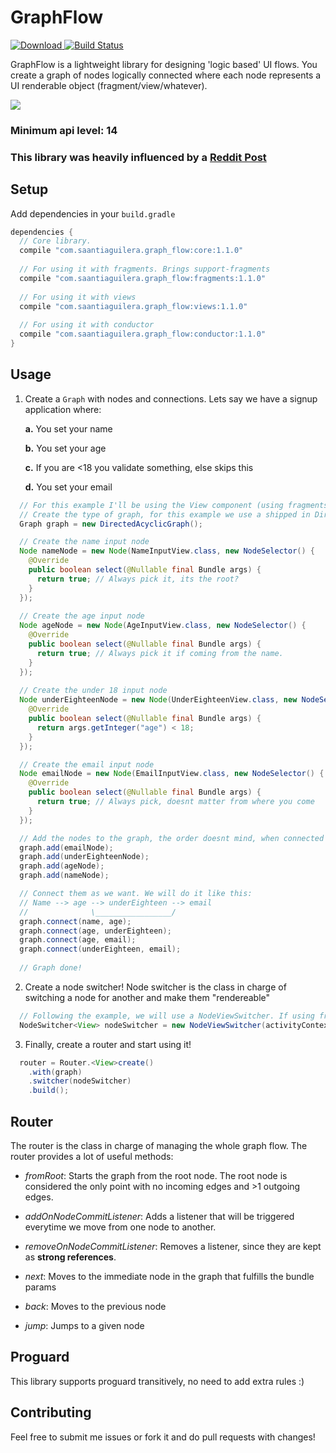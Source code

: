 # GraphFlow

[ ![Download](https://api.bintray.com/packages/saantiaguilera/maven/com.saantiaguilera%3Agraph_flow%3Acore/images/download.svg) ](https://bintray.com/saantiaguilera/maven/com.saantiaguilera%3Agraph_flow%3Acore/_latestVersion) [![Build Status](https://travis-ci.org/saantiaguilera/android-api-graph_flow.svg?branch=master)](https://travis-ci.org/saantiaguilera/android-api-graph_flow)

GraphFlow is a lightweight library for designing 'logic based' UI flows. You create a graph of nodes logically connected where each node represents a UI renderable object (fragment/view/whatever).
 
![](https://cdn-images-1.medium.com/max/1200/1*fCdB8ltfNn-OaXzC7ULRDQ.png) 
 
### Minimum api level: 14

### This library was heavily influenced by a [Reddit Post](https://www.reddit.com/r/androiddev/comments/6geu04/mastering_viewpager_with_directed_acyclic_graph/)

## Setup

Add dependencies in your `build.gradle`
```groovy
dependencies {
  // Core library.
  compile "com.saantiaguilera.graph_flow:core:1.1.0"
  
  // For using it with fragments. Brings support-fragments
  compile "com.saantiaguilera.graph_flow:fragments:1.1.0"
  
  // For using it with views
  compile "com.saantiaguilera.graph_flow:views:1.1.0"
  
  // For using it with conductor
  compile "com.saantiaguilera.graph_flow:conductor:1.1.0"
}
```

## Usage

1. Create a `Graph` with nodes and connections. Lets say we have a signup application where:

    **a.** You set your name
  
    **b.** You set your age
  
    **c.** If you are <18 you validate something, else skips this
  
    **d.** You set your email

```Java
  // For this example I'll be using the View component (using fragments its the same but MView.class -> MFragment.class
  // Create the type of graph, for this example we use a shipped in DirectedAcyclicGraph
  Graph graph = new DirectedAcyclicGraph();

  // Create the name input node
  Node nameNode = new Node(NameInputView.class, new NodeSelector() {
    @Override
    public boolean select(@Nullable final Bundle args) {
      return true; // Always pick it, its the root?
    }
  });
  
  // Create the age input node
  Node ageNode = new Node(AgeInputView.class, new NodeSelector() {
    @Override
    public boolean select(@Nullable final Bundle args) {
      return true; // Always pick it if coming from the name.
    }
  });
  
  // Create the under 18 input node
  Node underEighteenNode = new Node(UnderEighteenView.class, new NodeSelector() {
    @Override
    public boolean select(@Nullable final Bundle args) {
      return args.getInteger("age") < 18;
    }
  });  

  // Create the email input node
  Node emailNode = new Node(EmailInputView.class, new NodeSelector() {
    @Override
    public boolean select(@Nullable final Bundle args) {
      return true; // Always pick, doesnt matter from where you come
    }
  });

  // Add the nodes to the graph, the order doesnt mind, when connected the shape will be formed.
  graph.add(emailNode);
  graph.add(underEighteenNode);
  graph.add(ageNode);
  graph.add(nameNode);

  // Connect them as we want. We will do it like this:
  // Name --> age --> underEighteen --> email
  //              \_________________/
  graph.connect(name, age);
  graph.connect(age, underEighteen);
  graph.connect(age, email);
  graph.connect(underEighteen, email);
  
  // Graph done!
```

2. Create a node switcher! Node switcher is the class in charge of switching a node for another and make them "rendereable"

```Java
  // Following the example, we will use a NodeViewSwitcher. If using fragments it would be the same with NodeFragmentSwitcher
  NodeSwitcher<View> nodeSwitcher = new NodeViewSwitcher(activityContext, R.id.viewgroup_container_id);
```

3. Finally, create a router and start using it!

```Java
  router = Router.<View>create()
    .with(graph)
    .switcher(nodeSwitcher)
    .build();
```

## Router

The router is the class in charge of managing the whole graph flow. The router provides a lot of useful methods:

- _fromRoot_: Starts the graph from the root node. The root node is considered the only point with no incoming edges and >1 outgoing edges.

- _addOnNodeCommitListener_: Adds a listener that will be triggered everytime we move from one node to another.

- _removeOnNodeCommitListener_: Removes a listener, since they are kept as **strong references**.

- _next_: Moves to the immediate node in the graph that fulfills the bundle params

- _back_: Moves to the previous node

- _jump_: Jumps to a given node

## Proguard

This library supports proguard transitively, no need to add extra rules :)

## Contributing

Feel free to submit me issues or fork it and do pull requests with changes!
